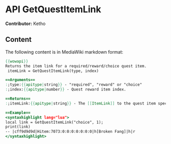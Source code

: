 # API GetQuestItemLink

**Contributor:** Ketho

## Content

The following content is in MediaWiki markdown format:

```mediawiki
{{wowapi}}
Returns the item link for a required/reward/choice quest item.
 itemLink = GetQuestItemLink(type, index)

==Arguments==
:;type:{{apitype|string}} - "required", "reward" or "choice"
:;index:{{apitype|number}} - Quest reward item index.

==Returns==
:;itemLink:{{apitype|string}} - The [[ItemLink]] to the quest item specified.

==Example==
<syntaxhighlight lang="lua">
local link = GetQuestItemLink("choice", 1);
print(link)
-- |cff9d9d9d|Hitem:7073:0:0:0:0:0:0:0|h[Broken Fang]|h|r
</syntaxhighlight>
```
